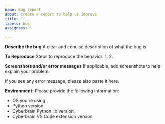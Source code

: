 ```yaml
---
name: Bug report
about: Create a report to help us improve
title: ''
labels: bug
assignees: ''

---
```


**Describe the bug**
A clear and concise description of what the bug is.

**To Reproduce**
Steps to reproduce the behavior:
1.
2.

**Screenshots and/or error messages**
If applicable, add screenshots to help explain your problem.

If you see any error message, please also paste it here.

**Environment:**
Please provide the following information:
- OS you're using
- Python version
- Cyberbrain Python lib version
- Cyberbrain VS Code extension version
